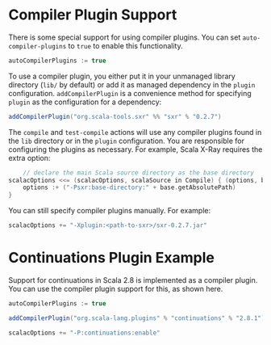 # Compiler Plugin Support

There is some special support for using compiler plugins.  You can set `auto-compiler-plugins` to `true` to enable this functionality.
```scala
autoCompilerPlugins := true
```

To use a compiler plugin, you either put it in your unmanaged library directory (`lib/` by default) or add it as managed dependency in the `plugin` configuration.  `addCompilerPlugin` is a convenience method for specifying `plugin` as the configuration for a dependency:
```scala
addCompilerPlugin("org.scala-tools.sxr" %% "sxr" % "0.2.7")
```

The `compile` and `test-compile` actions will use any compiler plugins found in the `lib` directory or in the `plugin` configuration.  You are responsible for configuring the plugins as necessary.  For example, Scala X-Ray requires the extra option:

```scala
	// declare the main Scala source directory as the base directory
scalacOptions <<= (scalacOptions, scalaSource in Compile) { (options, base) =>
	options :+ ("-Psxr:base-directory:" + base.getAbsolutePath)
}
```

You can still specify compiler plugins manually.  For example:
```scala
scalacOptions += "-Xplugin:<path-to-sxr>/sxr-0.2.7.jar"
```

# Continuations Plugin Example

Support for continuations in Scala 2.8 is implemented as a compiler plugin.  You can use the compiler plugin support for this, as shown here.

```scala
autoCompilerPlugins := true

addCompilerPlugin("org.scala-lang.plugins" % "continuations" % "2.8.1")

scalacOptions += "-P:continuations:enable"
```